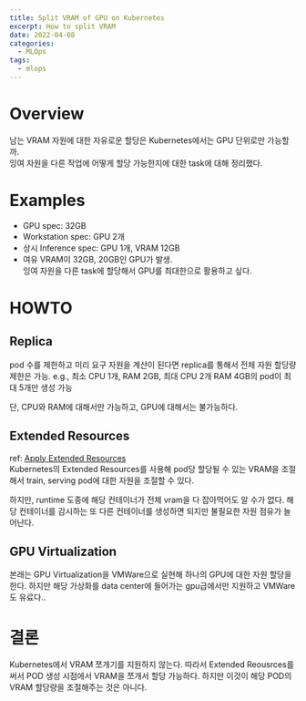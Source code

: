 ```yaml
---
title: Split VRAM of GPU on Kubernetes
excerpt: How to split VRAM
date: 2022-04-08
categories: 
  - MLOps
tags:
  - mlops
---
```


# Overview
남는 VRAM 자원에 대한 자유로운 할당은 Kubernetes에서는 GPU 단위로만 가능할까.  
잉여 자원을 다른 작업에 어떻게 할당 가능한지에 대한 task에 대해 정리했다.

# Examples
- GPU spec: 32GB
- Workstation spec: GPU 2개
- 상시 Inference spec: GPU 1개, VRAM 12GB
- 여유 VRAM이 32GB, 20GB인 GPU가 발생.  
잉여 자원을 다른 task에 할당해서 GPU를 최대한으로 활용하고 싶다.

# HOWTO
## Replica
pod 수를 제한하고 미리 요구 자원을 계산이 된다면 replica를 통해서 전체 자원 할당량 제한은 가능.  e.g., 최소 CPU 1개, RAM 2GB, 최대 CPU 2개 RAM 4GB의 pod이 최대 5개만 생성 가능

단, CPU와 RAM에 대해서만 가능하고, GPU에 대해서는 불가능하다.

## Extended Resources
ref: [Apply Extended Resources](https://blog.ggaman.com/1025)  
Kubernetes의 Extended Resources를 사용해 pod당 할당될 수 있는 VRAM을 조절해서 train, serving pod에 대한 자원을 조절할 수 있다. 

하지만, runtime 도중에 해당 컨테이너가 전체 vram을 다 잡아먹어도 알 수가 없다. 해당 컨테이너를 감시하는 또 다른 컨테이너를 생성하면 되지만 불필요한 자원 점유가 늘어난다.

## GPU Virtualization
본래는 GPU Virtualization을 VMWare으로 실현해 하나의 GPU에 대한 자원 할당을 한다. 하지만 해당 가상화를 data center에 들어가는 gpu급에서만 지원하고 VMWare도 유료다..

# 결론
Kubernetes에서 VRAM 쪼개기를 지원하지 않는다. 따라서 Extended Reousrces를 써서 POD 생성 시점에서 VRAM을 쪼개서 할당 가능하다. 하지만 이것이 해당 POD의 VRAM 할당량을 조절해주는 것은 아니다. 